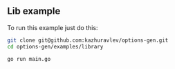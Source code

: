 ## Lib example

To run this example just do this:

```bash
git clone git@github.com:kazhuravlev/options-gen.git
cd options-gen/examples/library

go run main.go
```
